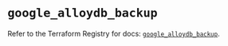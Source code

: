 # `google_alloydb_backup`

Refer to the Terraform Registry for docs: [`google_alloydb_backup`](https://registry.terraform.io/providers/hashicorp/google/5.29.1/docs/resources/alloydb_backup).
